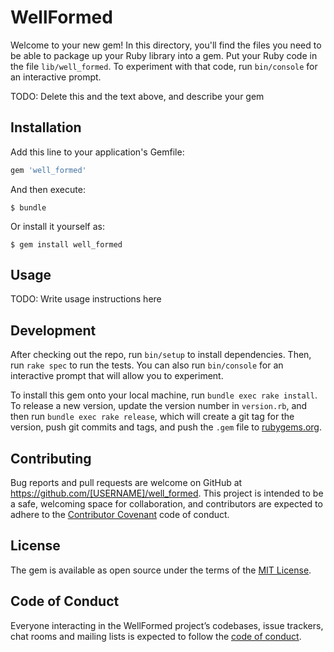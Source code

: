 # WellFormed

Welcome to your new gem! In this directory, you'll find the files you need to be able to package up your Ruby library into a gem. Put your Ruby code in the file `lib/well_formed`. To experiment with that code, run `bin/console` for an interactive prompt.

TODO: Delete this and the text above, and describe your gem

## Installation

Add this line to your application's Gemfile:

```ruby
gem 'well_formed'
```

And then execute:

    $ bundle

Or install it yourself as:

    $ gem install well_formed

## Usage

TODO: Write usage instructions here

## Development

After checking out the repo, run `bin/setup` to install dependencies. Then, run `rake spec` to run the tests. You can also run `bin/console` for an interactive prompt that will allow you to experiment.

To install this gem onto your local machine, run `bundle exec rake install`. To release a new version, update the version number in `version.rb`, and then run `bundle exec rake release`, which will create a git tag for the version, push git commits and tags, and push the `.gem` file to [rubygems.org](https://rubygems.org).

## Contributing

Bug reports and pull requests are welcome on GitHub at https://github.com/[USERNAME]/well_formed. This project is intended to be a safe, welcoming space for collaboration, and contributors are expected to adhere to the [Contributor Covenant](http://contributor-covenant.org) code of conduct.

## License

The gem is available as open source under the terms of the [MIT License](https://opensource.org/licenses/MIT).

## Code of Conduct

Everyone interacting in the WellFormed project’s codebases, issue trackers, chat rooms and mailing lists is expected to follow the [code of conduct](https://github.com/[USERNAME]/well_formed/blob/master/CODE_OF_CONDUCT.md).
